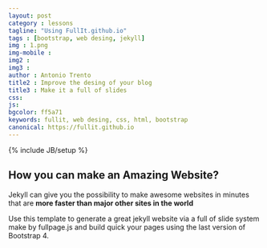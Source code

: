 ```yaml
---
layout: post
category : lessons
tagline: "Using FullIt.github.io"
tags : [bootstrap, web desing, jekyll]
img : 1.png
img-mobile : 
img2 : 
img3 : 
author : Antonio Trento
title2 : Improve the desing of your blog
title3 : Make it a full of slides
css: 
js: 
bgcolor: ff5a71
keywords: fullit, web desing, css, html, bootstrap
canonical: https://fullit.github.io
---
```

{% include JB/setup %}

## How you can make an Amazing Website?

Jekyll can give you the possibility to make awesome websites in minutes that are **more faster than major other sites in the world**

Use this template to generate a great jekyll website via a full of slide system make by fullpage.js and build quick your pages using the last version of Bootstrap 4.

